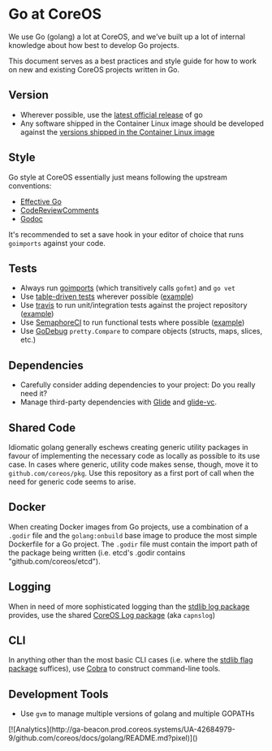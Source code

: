 # Go at CoreOS

We use Go (golang) a lot at CoreOS, and we’ve built up a lot of internal knowledge about how best to develop Go projects.

This document serves as a best practices and style guide for how to work on new and existing CoreOS projects written in Go.

## Version

- Wherever possible, use the [latest official release][go-dl] of go
- Any software shipped in the Container Linux image should be developed against the [versions shipped in the Container Linux image](https://github.com/coreos/coreos-overlay/tree/master/dev-lang/go)

[go-dl]: https://golang.org/dl/

## Style

Go style at CoreOS essentially just means following the upstream conventions:
  - [Effective Go][effectivego]
  - [CodeReviewComments][codereview]
  - [Godoc][godoc]

It's recommended to set a save hook in your editor of choice that runs `goimports` against your code.

[effectivego]: https://golang.org/doc/effective_go.html
[codereview]: https://github.com/golang/go/wiki/CodeReviewComments
[godoc]: http://blog.golang.org/godoc-documenting-go-code

## Tests

- Always run [goimports][goimports] (which transitively calls `gofmt`) and `go vet`
- Use [table-driven tests][table-driven] wherever possible ([example][table-driven-example])
- Use [travis][travis] to run unit/integration tests against the project repository ([example][travis-example])
- Use [SemaphoreCI][semaphore] to run functional tests where possible ([example][semaphore-example])
- Use [GoDebug][godebug] `pretty.Compare` to compare objects (structs, maps, slices, etc.)

[godebug]: https://github.com/kylelemons/godebug/
[goimports]: https://github.com/bradfitz/goimports
[table-driven]: https://github.com/golang/go/wiki/TableDrivenTests
[table-driven-example]: https://github.com/coreos/etcd/blob/35fddbc5d01f5e88bbc590c60f0b5e3ea8fa141b/raft/raft_paper_test.go#L186
[travis]: https://travis-ci.org/
[travis-example]: https://github.com/coreos/fleet/blob/master/.travis.yml
[semaphore]: https://semaphoreci.com/
[semaphore-example]: https://github.com/coreos/rkt/blob/master/tests/README.md

## Dependencies

- Carefully consider adding dependencies to your project: Do you really need it?
- Manage third-party dependencies with [Glide][glide] and [glide-vc][glide-vc].

[glide]: https://github.com/Masterminds/glide
[glide-vc]: https://github.com/sgotti/glide-vc

## Shared Code

Idiomatic golang generally eschews creating generic utility packages in favour of implementing the necessary code as locally as possible to its use case.
In cases where generic, utility code makes sense, though, move it to `github.com/coreos/pkg`.
Use this repository as a first port of call when the need for generic code seems to arise.

## Docker

When creating Docker images from Go projects, use a combination of a `.godir` file and the `golang:onbuild` base image to produce the most simple Dockerfile for a Go project.
The `.godir` file must contain the import path of the package being written (i.e. etcd's .godir contains "github.com/coreos/etcd").

## Logging

When in need of more sophisticated logging than the [stdlib log package][stdlib-log] provides, use the shared [CoreOS Log package][capnslog] (aka `capnslog`)

[stdlib-log]: https://golang.org/pkg/log
[capnslog]: https://github.com/coreos/pkg/tree/master/capnslog

## CLI

In anything other than the most basic CLI cases (i.e. where the [stdlib flag package][stdlib-flag] suffices), use [Cobra][cobra] to construct command-line tools.

[stdlib-flag]: https://golang.org/pkg/log
[cobra]: https://github.com/spf13/cobra

## Development Tools

- Use `gvm` to manage multiple versions of golang and multiple GOPATHs

<!-- BEGIN ANALYTICS --> [![Analytics](http://ga-beacon.prod.coreos.systems/UA-42684979-9/github.com/coreos/docs/golang/README.md?pixel)]() <!-- END ANALYTICS -->